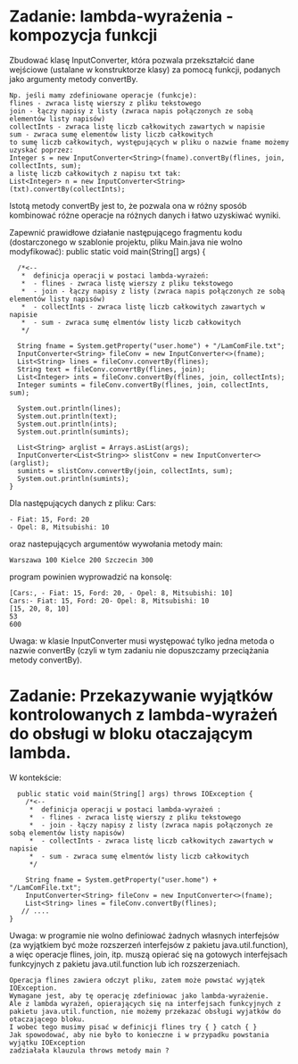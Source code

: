 # Zadanie: lambda-wyrażenia - kompozycja funkcji

Zbudować klasę InputConverter, która pozwala przekształcić dane wejściowe (ustalane w konstruktorze klasy) za pomocą funkcji, podanych jako argumenty metody convertBy.
```
Np. jeśli mamy zdefiniowane operacje (funkcje):
flines - zwraca listę wierszy z pliku tekstowego
join - łączy napisy z listy (zwraca napis połączonych ze sobą elementów listy napisów)
collectInts - zwraca listę liczb całkowitych zawartych w napisie
sum - zwraca sumę elementów listy liczb całkowitych
to sumę liczb całkowitych, występujących w pliku o nazwie fname możemy uzyskać poprzez:
Integer s = new InputConverter<String>(fname).convertBy(flines, join, collectInts, sum); 
a listę liczb całkowitych z napisu txt tak:
List<Integer> n = new InputConverter<String>(txt).convertBy(collectInts);
```
Istotą metody convertBy jest to, że pozwala ona w różny sposób kombinować różne operacje na różnych danych i łatwo uzyskiwać wyniki.

Zapewnić prawidłowe działanie następującego fragmentu kodu (dostarczonego w szablonie projektu, pliku Main.java nie wolno modyfikować):
  public static void main(String[] args) {
  ```
    /*<--
     *  definicja operacji w postaci lambda-wyrażeń:
     *  - flines - zwraca listę wierszy z pliku tekstowego
     *  - join - łączy napisy z listy (zwraca napis połączonych ze sobą elementów listy napisów)
     *  - collectInts - zwraca listę liczb całkowitych zawartych w napisie
     *  - sum - zwraca sumę elmentów listy liczb całkowitych
     */

    String fname = System.getProperty("user.home") + "/LamComFile.txt"; 
    InputConverter<String> fileConv = new InputConverter<>(fname);
    List<String> lines = fileConv.convertBy(flines);
    String text = fileConv.convertBy(flines, join);
    List<Integer> ints = fileConv.convertBy(flines, join, collectInts);
    Integer sumints = fileConv.convertBy(flines, join, collectInts, sum);

    System.out.println(lines);
    System.out.println(text);
    System.out.println(ints);
    System.out.println(sumints);

    List<String> arglist = Arrays.asList(args);
    InputConverter<List<String>> slistConv = new InputConverter<>(arglist);  
    sumints = slistConv.convertBy(join, collectInts, sum);
    System.out.println(sumints);
  }
```
Dla następujących danych z pliku:
Cars:
```
- Fiat: 15, Ford: 20
- Opel: 8, Mitsubishi: 10
```
oraz  nastepujących argumentów wywołania metody main:
```
Warszawa 100 Kielce 200 Szczecin 300
```
program powinien wyprowadzić na konsolę:
```
[Cars:, - Fiat: 15, Ford: 20, - Opel: 8, Mitsubishi: 10]
Cars:- Fiat: 15, Ford: 20- Opel: 8, Mitsubishi: 10
[15, 20, 8, 10]
53
600
```
Uwaga: w klasie InputConverter musi występować tylko jedna metoda o nazwie convertBy (czyli w tym zadaniu nie dopuszczamy przeciążania metody convertBy).

# Zadanie: Przekazywanie wyjątków kontrolowanych z lambda-wyrażeń do obsługi w bloku otaczającym lambda.

W kontekście:
```
  public static void main(String[] args) throws IOException {
    /*<--
     *  definicja operacji w postaci lambda-wyrażeń :
     *  - flines - zwraca listę wierszy z pliku tekstowego
     *  - join - łączy napisy z listy (zwraca napis połączonych ze sobą elementów listy napisów)
     *  - collectInts - zwraca listę liczb całkowitych zawartych w napisie
     *  - sum - zwraca sumę elmentów listy liczb całkowitych
     */

    String fname = System.getProperty("user.home") + "/LamComFile.txt";
    InputConverter<String> fileConv = new InputConverter<>(fname);
    List<String> lines = fileConv.convertBy(flines);
   // ....
}
```
Uwaga: w programie nie wolno definiować żadnych własnych interfejsów (za wyjątkiem być może rozszerzeń interfejsów z pakietu java.util.function), a więc operacje flines, join, itp. muszą opierać się na gotowych interfejsach funkcyjnych z pakietu java.util.function lub ich rozszerzeniach.
```
Operacja flines zawiera odczyt pliku, zatem może powstać wyjątek IOException.
Wymagane jest, aby tę operację zdefiniowac jako lambda-wyrażenie.
Ale z lambda wyrażeń, opierających się na interfejsach funkcyjnych z pakietu java.util.function, nie możemy przekazać obsługi wyjatków do otaczającego bloku.
I wobec tego musimy pisać w definicji flines try { } catch { }
Jak spowodować, aby nie było to konieczne i w przypadku powstania wyjątku IOException
zadziałała klauzula throws metody main ?
```
